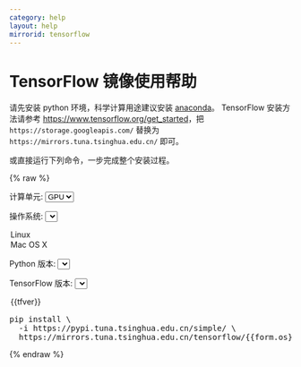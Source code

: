 ```yaml
---
category: help
layout: help
mirrorid: tensorflow
---
```


# TensorFlow 镜像使用帮助

请先安装 python 环境，科学计算用途建议安装 [anaconda](/help/anaconda/)。
TensorFlow 安装方法请参考 <https://www.tensorflow.org/get_started>，把 `https://storage.googleapis.com/` 替换为 `https://mirrors.tuna.tsinghua.edu.cn/`
即可。

或直接运行下列命令，一步完成整个安装过程。


{% raw %}
<div id="content-form">
<form class="form-inline">
<div class="form-group">
<label>计算单元: </label>
<select v-model="form.xpu" class="form-control">
<option value="gpu">GPU</option>
<option value="cpu">CPU</option>
</select>

<label>操作系统: </label>
<select v-model="form.os" class="form-control">
<option value="linux">Linux</option>
<option value="mac">Mac OS X</option>
</select>

<label>Python 版本: </label>
<select v-model="form.python" class="form-control">
<template v-if="form.os === 'linux'">
<option :value="py" v-for="py in fileindex.pythons.linux">{{py}}</option>
</template>
<template v-if="form.os == 'mac'">
<option :value="py" v-for="py in fileindex.pythons.mac">{{py}}</option>
</template>
</select>

<label>TensorFlow 版本: </label>
<select v-model="form.tfver" class="form-control">
<option :value="tfver" v-for="tfver in fileindex.versions">{{tfver}}</option>
</select>

</div>
</form>
<p></p>
<pre>
pip install \
  -i https://pypi.tuna.tsinghua.edu.cn/simple/ \
  https://mirrors.tuna.tsinghua.edu.cn/tensorflow/{{form.os}}/{{form.xpu}}/{{tensorflow}}
</pre>
</div>

<script>
var vue = new Vue({
	el: "#content-form",
	data: {
		form: {
			xpu: "gpu",
			os: "linux",
			python: "",
			tfver: ""
		},
		fileindex: {
			pkglist: [],
			versions: [],
			pythons: {
				linux: [],
				mac: [],
			},
		},
	},
	computed: {
		tensorflow () {
			var os=this.form.os, xpu=this.form.xpu,
				py=this.form.python, tfver=this.form.tfver;

			for (var i in this.fileindex.pkglist) {
				var pkg = this.fileindex.pkglist[i];
				if (pkg.os == os && pkg.xpu == xpu && pkg.python == py && pkg.version == tfver) {
					return pkg.filename;
				}
			}
		}
	},
	watch: {
		"form.os": function (newOS) {
			var pythons = this.fileindex.pythons[this.form.os];
			this.form.python = pythons[0];
		},
		"fileindex": function (newIdx) {
			var pythons = this.fileindex.pythons[this.form.os];
			this.form.python = pythons[0];
			this.form.tfver = this.fileindex.versions[0];
		}
	},
	created: function() {
		var self = this;
		$.getJSON('/tensorflow/releases.json', function(data) {
			self.fileindex = data;
		});
	}
});
</script>
{% endraw %}
